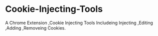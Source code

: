 Cookie-Injecting-Tools
======================

A Chrome Extension ,Cookie Injecting Tools Includeing  Injecting ,Editing ,Adding ,Removeing Cookies.
